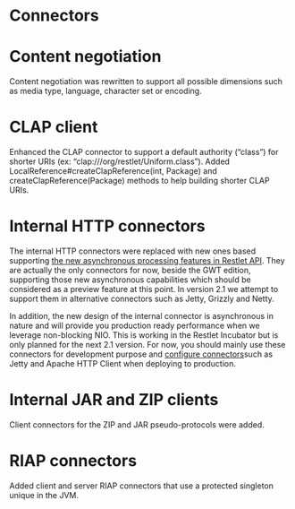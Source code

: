 Connectors
==========

Content negotiation
===================

Content negotiation was rewritten to support all possible dimensions
such as media type, language, character set or encoding.

CLAP client
===========

Enhanced the CLAP connector to support a default authority (“class”) for
shorter URIs (ex: “clap:///org/restlet/Uniform.class”). Added
LocalReference\#createClapReference(int, Package) and
createClapReference(Package) methods to help building shorter CLAP URIs.

Internal HTTP connectors
========================

The internal HTTP connectors were replaced with new ones based
supporting [the new asynchronous processing features in Restlet
API](http://wiki.restlet.org/developers/172-restlet/297-restlet.html).
They are actually the only connectors for now, beside the GWT edition,
supporting those new asynchronous capabilities which should be
considered as a preview feature at this point. In version 2.1 we attempt
to support them in alternative connectors such as Jetty, Grizzly and
Netty.

In addition, the new design of the internal connector is asynchronous in
nature and will provide you production ready performance when we
leverage non-blocking NIO. This is working in the Restlet Incubator but
is only planned for the next 2.1 version. For now, you should mainly use
these connectors for development purpose and [configure
connectors](http://wiki.restlet.org/docs_2.0/13-restlet/27-restlet/325-restlet/37-restlet.html "Connectors")such
as Jetty and Apache HTTP Client when deploying to production.

Internal JAR and ZIP clients
============================

Client connectors for the ZIP and JAR pseudo-protocols were added.

RIAP connectors
===============

Added client and server RIAP connectors that use a protected singleton
unique in the JVM.

